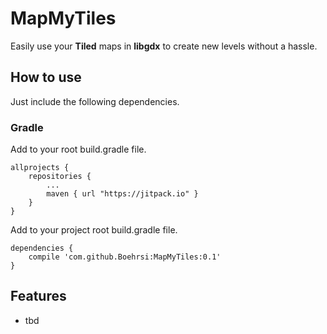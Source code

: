 # MapMyTiles
Easily use your **Tiled** maps in **libgdx** to create new levels without a hassle.

## How to use

Just include the following dependencies.

### Gradle

Add to your root build.gradle file.

```
allprojects {
	repositories {
		...
		maven { url "https://jitpack.io" }
	}
}
```

Add to your project root build.gradle file.

```
dependencies {
	compile 'com.github.Boehrsi:MapMyTiles:0.1'
}
```

## Features

* tbd
